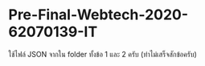 # Pre-Final-Webtech-2020-62070139-IT
ใช้ไฟล์ JSON จากใน folder ทั้งข้อ 1 และ 2 ครับ (ทำไม่เสร็จสักข้อครับ)
